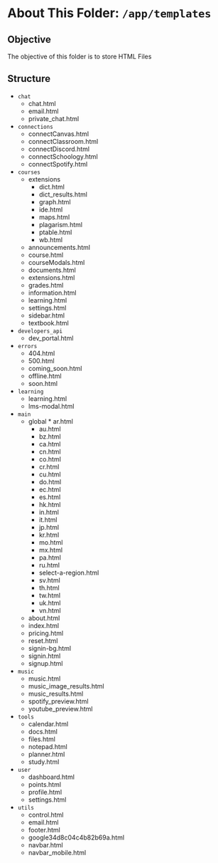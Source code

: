 # About This Folder: `/app/templates`

## Objective

The objective of this folder is to store HTML Files

## Structure

* `chat`
  * chat.html
  * email.html
  * private_chat.html
* `connections`
  * connectCanvas.html
  * connectClassroom.html
  * connectDiscord.html
  * connectSchoology.html
  * connectSpotify.html
* `courses`
  * extensions
	  * dict.html
	  * dict_results.html
	  * graph.html
	  * ide.html
	  * maps.html
	  * plagarism.html
	  * ptable.html
	  * wb.html 
  * announcements.html
  * course.html
  * courseModals.html
  * documents.html
  * extensions.html
  * grades.html
  * information.html
  * learning.html
  * settings.html
  * sidebar.html
  * textbook.html
* `developers_api`
  * dev_portal.html
* `errors`
  * 404.html
  * 500.html
  * coming_soon.html
  * offline.html
  * soon.html
* `learning`
  * learning.html
  * lms-modal.html
* `main`
  * global
          * ar.html
	  * au.html
	  * bz.html
	  * ca.html
	  * cn.html
	  * co.html
	  * cr.html
	  * cu.html
	  * do.html
	  * ec.html
	  * es.html
	  * hk.html
	  * in.html
	  * it.html
	  * jp.html
	  * kr.html
	  * mo.html
	  * mx.html
	  * pa.html
	  * ru.html
	  * select-a-region.html
	  * sv.html
	  * th.html
	  * tw.html
	  * uk.html
	  * vn.html
  * about.html
  * index.html
  * pricing.html
  * reset.html
  * signin-bg.html
  * signin.html
  * signup.html
* `music`
  * music.html
  * music_image_results.html
  * music_results.html
  * spotify_preview.html
  * youtube_preview.html
* `tools`
  * calendar.html
  * docs.html
  * files.html
  * notepad.html
  * planner.html
  * study.html
* `user`
  * dashboard.html
  * points.html
  * profile.html
  * settings.html
* `utils`
   * control.html
  * email.html
  * footer.html
  * google34d8c04c4b82b69a.html
  * navbar.html
  * navbar_mobile.html
